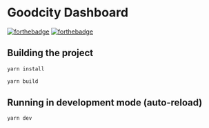# Goodcity Dashboard

[![forthebadge](https://forthebadge.com/images/badges/built-with-science.svg)](https://forthebadge.com)
[![forthebadge](https://forthebadge.com/images/badges/made-with-vue.svg)](https://forthebadge.com)

## Building the project

```bash
yarn install
```

```bash
yarn build
```

## Running in development mode (auto-reload)

```bash
yarn dev
```
